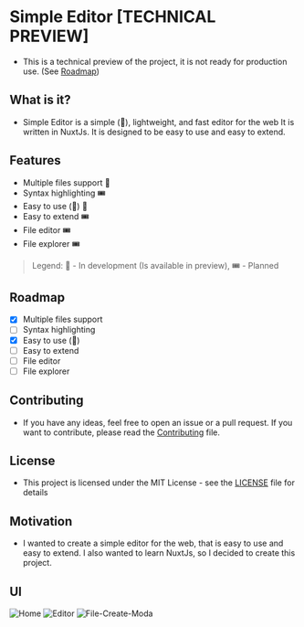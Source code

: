 # Simple Editor [TECHNICAL PREVIEW]
 - This is a technical preview of the project, it is not ready for production use. (See [Roadmap](#roadmap))

## What is it?
 - Simple Editor is a simple (🤣), lightweight, and fast editor for the web It is written in NuxtJs. It is designed to be easy to use and easy to extend.

## Features
 - Multiple files support 🧪
 - Syntax highlighting 🎟️
 - Easy to use (🤣) 🧪
 - Easy to extend 🎟️
 - File editor 🎟️
 - File explorer 🎟️
> Legend: 🧪 - In development (Is available in preview), 🎟️ - Planned

## Roadmap
 - [x] Multiple files support
 - [ ] Syntax highlighting
 - [x] Easy to use (🤣)
 - [ ] Easy to extend
 - [ ] File editor
 - [ ] File explorer

## Contributing
 - If you have any ideas, feel free to open an issue or a pull request. If you want to contribute, please read the [Contributing](CONTRIBUTING.md) file.

## License
 - This project is licensed under the MIT License - see the [LICENSE](LICENSE) file for details

## Motivation
- I wanted to create a simple editor for the web, that is easy to use and easy to extend. I also wanted to learn NuxtJs, so I decided to create this project.

## UI
 ![Home](https://i.imgur.com/etAgrQz.png)
 ![Editor](https://i.imgur.com/viaBtCA.png)
 ![File-Create-Moda](https://i.imgur.com/TcQvbvS.png)